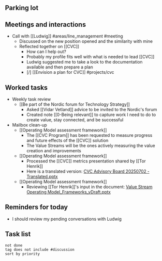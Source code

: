 ## Parking lot
## Meetings and interactions
- Call with [[Ludwig]] #areas/line_management #meeting 
	- Discussed on the new position opened and the similarity with mine
	- Reflected together on [[CVC]]
		- How can I help out?
		- Probably my profile fits well with what is needed to lead [[CVC]]
		- Ludwig suggested me to take a look to the documentation available and then prepare a plan
		- [/] [[Envision a plan for CVC]] #projects/cvc
## Worked tasks
- Weekly task review
	- [[Be part of the Nordic forum for Technology Strategy]]
		- Asked [[Vidar Vetland]] advice to be invited to the Nordic's forum
		- Created note [[0-Being relevant]] to capture work I need to do to create value, stay connected, and be successful
- Mailbox clean-up
	- [[Operating Model assessment framework]]
		- The [[CVC Program]] has been requested to measure progress and future effects of the [[CVC]] solution 
		- The Value Streams will be the ones actively measuring the value creation and improvements
	- [[Operating Model assessment framework]]
		- Processed the [[CVC]] metrics presentation shared by [[Tor Henrik]]
		- Here is a translated version: [CVC Advisory Board 20250702 - Translated.pptx](https://telenorgroup-my.sharepoint.com/:p:/r/personal/victor_mendivil_telenor_no/Documents/1-Projects/CVC/CVC%20Advisory%20Board%2020250702%20-%20Translated.pptx?d=w2417fdaa396b49729ea86fa7f9d9bdc9&csf=1&web=1&e=accTgQ)
	- [[Operating Model assessment framework]]
		- Reviewing [[Tor Henrik]]'s input in the document: [Value Stream Operating Model_Frameworks_vDraft.pptx](https://telenorgroup.sharepoint.com/:p:/r/sites/T-Program-TransformationOfficeTelenorNorgeAS/Shared%20Documents/General/07%20-%20Specific%20short-term%20initiatives/VDOM%20-%20KPIs/Value%20Stream%20Operating%20Model_Frameworks_vDraft.pptx?d=w5e479b993fae41739fbc0958c486bbc2&csf=1&web=1&e=c4LFbn)

## Reminders for today
- I should review my pending conversations with Ludwig

## Task list

```tasks
not done
tag does not include #discussion 
sort by priority
```

